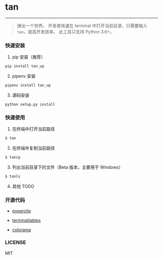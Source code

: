 # tan

-----

> 弹出一个世界。
> 开发者快速在 terminal 中打开当前目录，只需要输入 `tan`，提高开发效率。
> 此工具只支持 Python 3.6+。


### 快速安装

1. pip 安装（推荐）

```python
pip install tan_up
```

2. pipenv 安装

```python
pipenv install tan_up
```

3. 源码安装

```
python setup.py install
```

### 快速使用

1. 在终端中打开当前路径

```bash
$ tan
```

2. 在终端中复制当前路径

```bash
$ tancp
```

3. 列出当前目录下的文件（Beta 版本，主要用于 Windows）

```bash
$ tanls
```

4. 其他
TODO


### 开源代码

* [pyperclip](https://github.com/asweigart/pyperclip)

* [terminaltables](https://github.com/Robpol86/terminaltables)

* [colorama](https://github.com/tartley/colorama)

### LICENSE
MIT